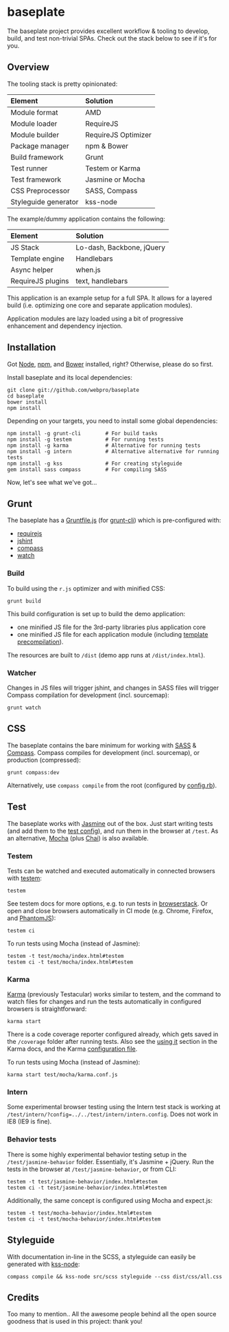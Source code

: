 # baseplate

The baseplate project provides excellent workflow & tooling to develop, build, and test non-trivial SPAs. Check out the stack below to see if it's for you.

## Overview

The tooling stack is pretty opinionated:

Element | Solution
:-- | :--
Module format | AMD
Module loader | RequireJS
Module builder | RequireJS Optimizer
Package manager | npm & Bower
Build framework | Grunt
Test runner | Testem or Karma
Test framework | Jasmine or Mocha
CSS Preprocessor | SASS, Compass
Styleguide generator | kss-node

The example/dummy application contains the following:

Element | Solution
:-- | :--
JS Stack | Lo-dash, Backbone, jQuery
Template engine | Handlebars
Async helper | when.js
RequireJS plugins | text, handlebars

This application is an example setup for a full SPA. It allows for a layered build (i.e. optimizing one core and separate application modules).

Application modules are lazy loaded using a bit of progressive enhancement and dependency injection.

## Installation

Got [Node](http://nodejs.org/), [npm](https://github.com/isaacs/npm), and [Bower](http://bower.io/) installed, right? Otherwise, please do so first.

Install baseplate and its local dependencies:

    git clone git://github.com/webpro/baseplate
    cd baseplate
    bower install
    npm install

Depending on your targets, you need to install some global dependencies:

    npm install -g grunt-cli        # For build tasks
    npm install -g testem           # For running tests
    npm install -g karma            # Alternative for running tests
    npm install -g intern           # Alternative alternative for running tests
    npm install -g kss              # For creating styleguide
    gem install sass compass        # For compiling SASS

Now, let's see what we've got...

## Grunt

The baseplate has a [Gruntfile.js](Gruntfile.js) (for [grunt-cli](https://github.com/gruntjs/grunt-cli)) which is pre-configured with:

* [requirejs](https://github.com/gruntjs/grunt-contrib-requirejs)
* [jshint](https://github.com/gruntjs/grunt-contrib-jshint)
* [compass](https://github.com/gruntjs/grunt-contrib-compass)
* [watch](https://github.com/gruntjs/grunt-contrib-watch)

### Build

To build using the `r.js` optimizer and with minified CSS:

    grunt build

This build configuration is set up to build the demo application:

* one minified JS file for the 3rd-party libraries plus application core
* one minified JS file for each application module (including [template precompilation](https://github.com/webpro/precompiled-templates)).

The resources are built to `/dist` (demo app runs at `/dist/index.html`).

### Watcher

Changes in JS files will trigger jshint, and changes in SASS files will trigger Compass compilation for development (incl. sourcemap):

    grunt watch

## CSS

The baseplate contains the bare minimum for working with [SASS](http://sass-lang.com/) & [Compass](http://compass-style.org/). Compass compiles for development (incl. sourcemap), or production (compressed):

    grunt compass:dev

Alternatively, use `compass compile` from the root (configured by [config.rb](config.rb)).

## Test

The baseplate works with [Jasmine](http://pivotal.github.com/jasmine/) out of the box. Just start writing tests (and add them to the [test config](test/jasmine/require.config.js)), and run them in the browser at `/test`. As an alternative, [Mocha](http://visionmedia.github.io/mocha/) (plus [Chai](http://chaijs.com/)) is also available.

### Testem

Tests can be watched and executed automatically in connected browsers with [testem](https://github.com/airportyh/testem):

    testem

See testem docs for more options, e.g. to run tests in [browserstack](https://github.com/airportyh/testem/tree/master/examples/browserstack). Or open and close browsers automatically in CI mode (e.g. Chrome, Firefox, and [PhantomJS](https://github.com/airportyh/testem#phantomjs)):

    testem ci

To run tests using Mocha (instead of Jasmine):

    testem -t test/mocha/index.html#testem
    testem ci -t test/mocha/index.html#testem

### Karma

[Karma](http://karma-runner.github.com/0.8/index.html) (previously Testacular) works similar to testem, and the command to watch files for changes and run the tests automatically in configured browsers is straightforward:

    karma start

There is a code coverage reporter configured already, which gets saved in the `/coverage` folder after running tests. Also see the [using it](https://github.com/karma-runner/karma#using-it) section in the Karma docs, and the Karma [configuration file](karma.conf.js).

To run tests using Mocha (instead of Jasmine):

    karma start test/mocha/karma.conf.js

### Intern

Some experimental browser testing using the Intern test stack is working at `/test/intern/?config=../../test/intern/intern.config`. Does not work in IE8 (IE9 is fine).

### Behavior tests

There is some highly experimental behavior testing setup in the `/test/jasmine-behavior` folder. Essentially, it's Jasmine + jQuery. Run the tests in the browser at `/test/jasmine-behavior`, or from CLI:

    testem -t test/jasmine-behavior/index.html#testem
    testem ci -t test/jasmine-behavior/index.html#testem

Additionally, the same concept is configured using Mocha and expect.js:

    testem -t test/mocha-behavior/index.html#testem
    testem ci -t test/mocha-behavior/index.html#testem

## Styleguide

With documentation in-line in the SCSS, a styleguide can easily be generated with [kss-node](https://github.com/hughsk/kss-node):

    compass compile && kss-node src/scss styleguide --css dist/css/all.css

## Credits

Too many to mention.. All the awesome people behind all the open source goodness that is used in this project: thank you!
